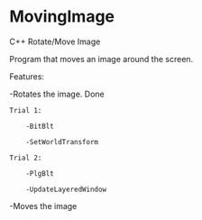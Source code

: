 # MovingImage
C++ Rotate/Move Image

Program that moves an image around the screen.

Features: 

-Rotates the image. Done

  	Trial 1:
  
    	-BitBlt
    
    	-SetWorldTransform
    
  	Trial 2:
  
    	-PlgBlt
    
    	-UpdateLayeredWindow
    
    
    
-Moves the image


